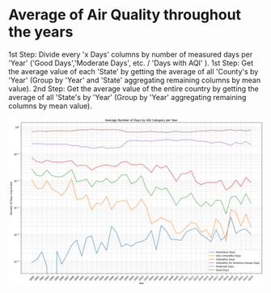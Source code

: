 # Average of Air Quality throughout the years

1st Step: Divide every 'x Days' columns by number of measured days per 'Year' ('Good Days','Moderate Days', etc. / 'Days with AQI' ).
1st Step: Get the average value of each 'State' by getting the average of all 'County's by 'Year' (Group by 'Year' and 'State' aggregating remaining columns by mean value).
2nd Step: Get the average value of the entire country by getting the average of all 'State's by 'Year' (Group by 'Year' aggregating remaining columns by mean value).

![AQI_throughout_years](plots/AQI_throughout_years.png)
